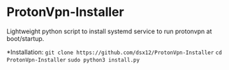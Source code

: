 # ProtonVpn-Installer
Lightweight python script to install systemd service to run protonvpn at boot/startup.

*Installation:
`git clone https://github.com/dsx12/ProtonVpn-Installer`
`cd ProtonVpn-Installer`
`sudo python3 install.py`
